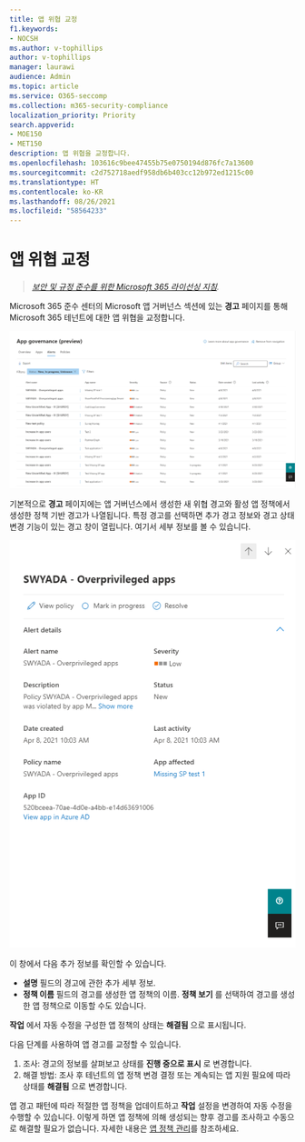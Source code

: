 ```yaml
---
title: 앱 위협 교정
f1.keywords:
- NOCSH
ms.author: v-tophillips
author: v-tophillips
manager: laurawi
audience: Admin
ms.topic: article
ms.service: O365-seccomp
ms.collection: m365-security-compliance
localization_priority: Priority
search.appverid:
- MOE150
- MET150
description: 앱 위협을 교정합니다.
ms.openlocfilehash: 103616c9bee47455b75e0750194d876fc7a13600
ms.sourcegitcommit: c2d752718aedf958db6b403cc12b972ed1215c00
ms.translationtype: HT
ms.contentlocale: ko-KR
ms.lasthandoff: 08/26/2021
ms.locfileid: "58564233"
---
```

# <a name="remediate-app-threats"></a>앱 위협 교정

>*[보안 및 규정 준수를 위한 Microsoft 365 라이선싱 지침](https://aka.ms/ComplianceSD).*

Microsoft 365 준수 센터의 Microsoft 앱 거버넌스 섹션에 있는 **경고** 페이지를 통해 Microsoft 365 테넌트에 대한 앱 위협을 교정합니다.

![Microsoft 365 준수 센터의 앱 거버넌스 경고 요약 페이지.](..\media\manage-app-protection-governance\mapg-cc-alerts.png)

기본적으로 **경고** 페이지에는 앱 거버넌스에서 생성한 새 위협 경고와 활성 앱 정책에서 생성한 정책 기반 경고가 나열됩니다. 특정 경고를 선택하면 추가 경고 정보와 경고 상태 변경 기능이 있는 경고 창이 열립니다. 여기서 세부 정보를 볼 수 있습니다.

![Microsoft 365 준수 센터의 앱 거버넌스 경고 세부 정보 페이지.](..\media\manage-app-protection-governance\mapg-cc-alerts-alert.png)

이 창에서 다음 추가 정보를 확인할 수 있습니다.

- **설명** 필드의 경고에 관한 추가 세부 정보.
- **정책 이름** 필드의 경고를 생성한 앱 정책의 이름. **정책 보기** 를 선택하여 경고를 생성한 앱 정책으로 이동할 수도 있습니다.

**작업** 에서 자동 수정을 구성한 앱 정책의 상태는 **해결됨** 으로 표시됩니다.

다음 단계를 사용하여 앱 경고를 교정할 수 있습니다.

1. 조사: 경고의 정보를 살펴보고 상태를 **진행 중으로 표시** 로 변경합니다.
2. 해결 방법: 조사 후 테넌트의 앱 정책 변경 결정 또는 계속되는 앱 지원 필요에 따라 상태를 **해결됨** 으로 변경합니다.

앱 경고 패턴에 따라 적절한 앱 정책을 업데이트하고 **작업** 설정을 변경하여 자동 수정을 수행할 수 있습니다. 이렇게 하면 앱 정책에 의해 생성되는 향후 경고를 조사하고 수동으로 해결할 필요가 없습니다. 자세한 내용은 [앱 정책 관리](app-governance-app-policies-manage.md)를 참조하세요.
